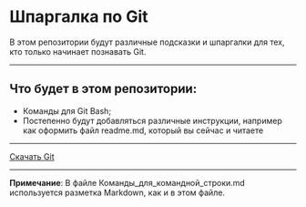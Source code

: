 # Шпаргалка по Git

В этом репозитории будут различные подсказки и шпаргалки для тех, кто только начинает познавать Git.

---

## Что будет в этом репозитории:
* Команды для Git Bash;
* Постепенно будут добавляться различные инструкции, например как оформить файл readme.md, который вы сейчас и читаете

---

[Скачать Git](https://git-scm.com/downloads "Ссылка на официальный сайт Git, чтобы скачать пакет Git")

---

**Примечание**: В файле Команды_для_командной_строки.md используется разметка Markdown, как и в этом файле. 